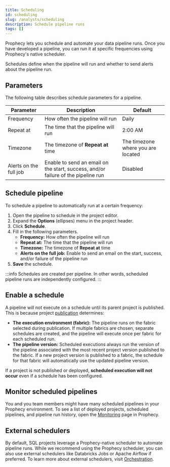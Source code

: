 ```yaml
---
title: Scheduling
id: scheduling
slug: /analysts/scheduling
description: Schedule pipeline runs
tags: []
---
```


Prophecy lets you schedule and automate your data pipeline runs. Once you have developed a pipeline, you can run it at specific frequencies using Prophecy's native scheduler.

Schedules define when the pipeline will run and whether to send alerts about the pipeline run.

## Parameters

The following table describes schedule parameters for a pipeline.

| Parameter              | Description                                                                       | Default                            |
| ---------------------- | --------------------------------------------------------------------------------- | ---------------------------------- |
| Frequency              | How often the pipeline will run                                                   | Daily                              |
| Repeat at              | The time that the pipeline will run                                               | 2:00 AM                            |
| Timezone               | The timezone of **Repeat at** time                                                | The timezone where you are located |
| Alerts on the full job | Enable to send an email on the start, success, and/or failure of the pipeline run | Disabled                           |

## Schedule pipeline

To schedule a pipeline to automatically run at a certain frequency:

1. Open the pipeline to schedule in the project editor.
1. Expand the **Options** (ellipses) menu in the project header.
1. Click **Schedule**.
1. Fill in the following parameters.
   - **Frequency:** How often the pipeline will run
   - **Repeat at:** The time that the pipeline will run
   - **Timezone:** The timezone of **Repeat at** time
   - **Alerts on the full job:** Enable to send an email on the start, success, and/or failure of the pipeline run
1. **Save** the schedule.

:::info
Schedules are created per pipeline. In other words, scheduled pipeline runs are independently configured.
:::

## Enable a schedule

A pipeline will not execute on a schedule until its parent project is published. This is because project [publication](/analysts/project-publication) determines:

- **The execution environment (fabric):** The pipeline runs on the fabric selected during publication. If multiple fabrics are chosen, separate schedules are created, and the pipeline will execute once per fabric for each scheduled run.
- **The pipeline version:** Scheduled executions always run the version of the pipeline associated with the most recent project version published to the fabric. If a new project version is published to a fabric, the schedule for that fabric will automatically use the updated pipeline version.

If a project is not published or deployed, **scheduled execution will not occur** even if a schedule has been configured.

## Monitor scheduled pipelines

You and you team members might have many scheduled pipelines in your Prophecy environment. To see a list of deployed projects, scheduled pipelines, and pipeline run history, open the [Monitoring](docs/analysts/observability.md) page in Prophecy.

## External schedulers

By default, SQL projects leverage a Prophecy-native scheduler to automate pipeline runs. While we recommend using the Prophecy scheduler, you can also use external schedulers like Databricks Jobs or Apache Airflow if preferred. To learn more about external schedulers, visit [Orchestration](docs/Orchestration/Orchestration.md).
